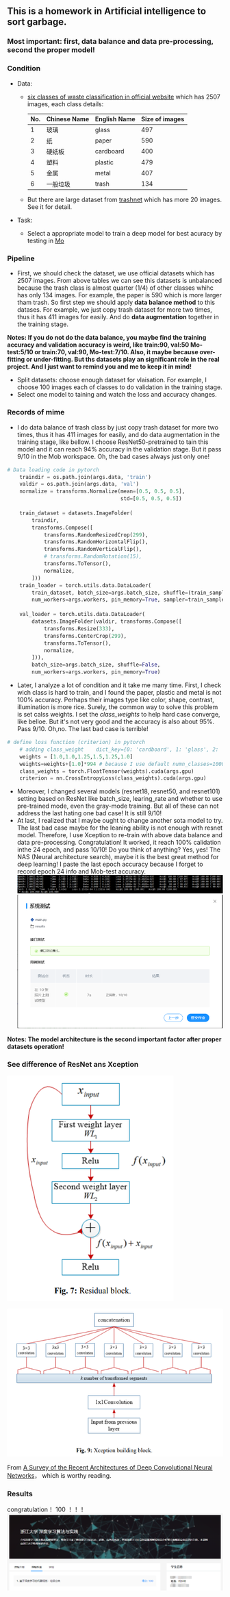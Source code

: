 ## This is a homework in Artificial intelligence to sort garbage.

### Most important: first, data balance and data pre-processing, second the proper model!

### Condition
- Data: 
  - [six classes of waste classification in official website](https://momodel.cn/explore/5d411ace1afd9427c236eab5?type=dataset) which has 2507 images, each class details:
  
    |No.|Chinese Name|English Name|Size of images|
    |----|----|----|----|
    |1|玻璃|glass|497 |
    |2|纸|paper|590 |
    |3|硬纸板|cardboard| 400 |
    |4|塑料|plastic| 479 |
    |5|金属|metal| 407 |
    |6|一般垃圾|trash| 134 |
    
  - But there are large dataset from [trashnet](https://github.com/garythung/trashnet) which has more 20 images. See it for detail.

- Task:
  - Select a appropriate model to train a deep model for best acuracy by testing in [Mo](https://momodel.cn/)

### Pipeline
- First, we should check the dataset, we use official datasets which has  2507 images. From above tables we can see this datasets is unbalanced because the trash class is almost quarter (1/4) of other classes whihc has only 134 images. For example, the paper is 590 which is more larger tham trash. So first step we should apply **data balance method** to this datases. For example, we just copy trash dataset for more two times, thus it has 411 images for easily. And do **data augmentation** together in the training stage.

**Notes: If you do not do the data balance, you maybe find the training accuracy and validation accuracy is weird, like train:90, val:50 Mo-test:5/10 or train:70, val:90, Mo-test:7/10. Also, it maybe because over-fitting or under-fitting. But ths datasets play an significant role in the real project. And I just want to remind you and me to keep it in mind!**

- Split datasets: choose enough dataset for vlaisation. For example, I choose 100 images each of classes to do validation in the training stage.
- Select one model to taining and watch the loss and accuracy changes.

### Records of mime
- I do data balance of trash class by just copy trash dataset for more two times, thus it has 411 images for easily, and do data augmentation in the training stage, like bellow. I choose ResNet50-pretrained to tain this model and it can reach 94% accuracy in the validation stage. But it pass 9/10 in the Mob workspace. Oh, the bad cases always just only one!
```python
# Data loading code in pytorch
    traindir = os.path.join(args.data, 'train')
    valdir = os.path.join(args.data, 'val')
    normalize = transforms.Normalize(mean=[0.5, 0.5, 0.5],
                                     std=[0.5, 0.5, 0.5])

    train_dataset = datasets.ImageFolder(
        traindir,
        transforms.Compose([
            transforms.RandomResizedCrop(299),
            transforms.RandomHorizontalFlip(),
            transforms.RandomVerticalFlip(),
            # transforms.RandomRotation(15),
            transforms.ToTensor(),
            normalize,
        ]))
    train_loader = torch.utils.data.DataLoader(
        train_dataset, batch_size=args.batch_size, shuffle=(train_sampler is None),
        num_workers=args.workers, pin_memory=True, sampler=train_sampler)

    val_loader = torch.utils.data.DataLoader(
        datasets.ImageFolder(valdir, transforms.Compose([
            transforms.Resize(333),
            transforms.CenterCrop(299),
            transforms.ToTensor(),
            normalize,
        ])),
        batch_size=args.batch_size, shuffle=False,
        num_workers=args.workers, pin_memory=True)
```
- Later, I analyze a lot of condition and it take me many time. First, I check wich class is hard to train, and I found the paper, plastic and metal is not 100% accuracy. Perhaps their images type like color, shape, contrast, illumination is more rice. Surely, the common way to solve this problem is set calss weights. I set the *class_weights* to help hard case converge, like belloe. But it's not very good and the accuracy is also about 95%. Pass 9/10. Oh,no. The last bad case is terrible!
```python
# define loss function (criterion) in pytorch
    # adding class_weight    dict_key={0: 'cardboard', 1: 'glass', 2: 'metal', 3: 'paper', 4: 'plastic', 5: 'trash'}
    weights = [1.0,1.0,1.25,1.5,1.25,1.0]
    weights=weights+[1.0]*994 # because I use default numn_classes=1000, you can change it to 6
    class_weights = torch.FloatTensor(weights).cuda(args.gpu)
    criterion = nn.CrossEntropyLoss(class_weights).cuda(args.gpu)
```
- Moreover, I changed several models (resnet18, resnet50, and resnet101) setting based on ResNet like batch_size, learing_rate and whether to use pre-trained mode, even the gray-mode training. But all of these can not address the last hating one bad case! It is still 9/10!
- At last, I realized that I maybe ought to change another sota model to try. The last bad case maybe for the leaning ability is not enough with resnet model. Therefore, I use Xception to re-train with above data balance and data pre-processing. Congratulation! It worked, it reach 100% calidation inthe 24 epoch, and pass 10/10! Do you think of anything?  Yes, yes! The NAS (Neural architecture search), maybe it is the best great method for deep learning!
I paste the last epoch accuracy because I forget to record epoch 24 info and Mob-test accuracy.
![0](https://github.com/HymEric/Self-Reminds-summary-about-daily-works/blob/master/homeworks/imgs/val-final-accu.jpg)
![1](https://github.com/HymEric/Self-Reminds-summary-about-daily-works/blob/master/homeworks/imgs/Mob-accu.png)

**Notes: The model architecture is the second important factor after proper datasets operation!**

### See difference of ResNet ans Xception

![resnet](https://github.com/HymEric/Self-Reminds-summary-about-daily-works/blob/master/homeworks/imgs/resnet-block.png)

![xception](https://github.com/HymEric/Self-Reminds-summary-about-daily-works/blob/master/homeworks/imgs/xception-block.png)

From [A Survey of the Recent Architectures of Deep Convolutional Neural Networks](https://arxiv.org/abs/1901.06032)， which is worthy reading.

### Results
congratulation！ 100 ！！！
![score](https://github.com/HymEric/Self-Reminds-summary-about-daily-works/blob/master/homeworks/imgs/score.png)
